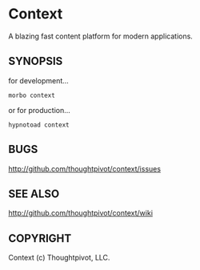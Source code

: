 
# Context

A blazing fast content platform for modern applications.

## SYNOPSIS

for development...

    morbo context

or for production...

    hypnotoad context
## BUGS

http://github.com/thoughtpivot/context/issues

## SEE ALSO

http://github.com/thoughtpivot/context/wiki

## COPYRIGHT

Context (c) Thoughtpivot, LLC.
